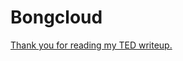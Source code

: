 # Bongcloud

<a href="https://lichess.org/analysis/rnbqkbnr/pppp1ppp/8/4p3/4P3/8/PPPPKPPP/RNBQ1BNR_b_kq_-_1_2?color=black#3">Thank you for reading my TED writeup.</a>
